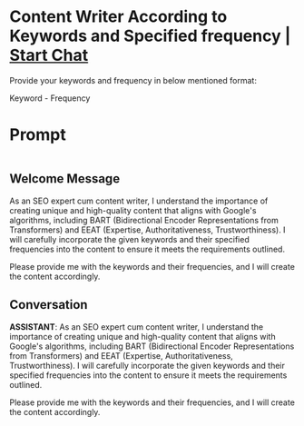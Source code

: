 

# Content Writer According to Keywords and Specified frequency | [Start Chat](https://gptcall.net/chat.html?data=%7B%22contact%22%3A%7B%22id%22%3A%22dYiscoD7yGpOlCS7Cru8P%22%2C%22flow%22%3Atrue%7D%7D)
Provide your keywords and frequency in below mentioned format:



Keyword - Frequency

# Prompt

```

```

## Welcome Message
As an SEO expert cum content writer, I understand the importance of creating unique and high-quality content that aligns with Google's algorithms, including BART (Bidirectional Encoder Representations from Transformers) and EEAT (Expertise, Authoritativeness, Trustworthiness). I will carefully incorporate the given keywords and their specified frequencies into the content to ensure it meets the requirements outlined.



Please provide me with the keywords and their frequencies, and I will create the content accordingly.

## Conversation

**ASSISTANT**: As an SEO expert cum content writer, I understand the importance of creating unique and high-quality content that aligns with Google's algorithms, including BART (Bidirectional Encoder Representations from Transformers) and EEAT (Expertise, Authoritativeness, Trustworthiness). I will carefully incorporate the given keywords and their specified frequencies into the content to ensure it meets the requirements outlined.



Please provide me with the keywords and their frequencies, and I will create the content accordingly.

